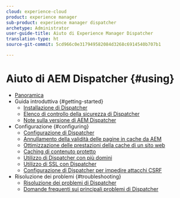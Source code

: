 ```yaml
---
cloud: experience-cloud
product: experience manager
sub-product: experience manager dispatcher
archetype: Administrator
user-guide-title: Aiuto di Experience Manager Dispatcher
translation-type: ht
source-git-commit: 5cd966c0e317949582084d3268c6914540b707b1

---
```



# Aiuto di AEM Dispatcher {#using}

+ [Panoramica](dispatcher.md)
+ Guida introduttiva {#getting-started}
   + [Installazione di Dispatcher](dispatcher-install.md)
   + [Elenco di controllo della sicurezza di Dispatcher](security-checklist.md)
   + [Note sulla versione di AEM Dispatcher](release-notes.md)
+ Configurazione {#configuring}
   + [Configurazione di Dispatcher](dispatcher-configuration.md)
   + [Annullamento della validità delle pagine in cache da AEM](page-invalidate.md)
   + [Ottimizzazione delle prestazioni della cache di un sito web](https://helpx.adobe.com/it/experience-manager/6-4/sites/deploying/using/configuring-performance.html)
   + [Caching di contenuto protetto](permissions-cache.md)
   + [Utilizzo di Dispatcher con più domini](dispatcher-domains.md)
   + [Utilizzo di SSL con Dispatcher](dispatcher-ssl.md)
   + [Configurazione di Dispatcher per impedire attacchi CSRF](configuring-dispatcher-to-prevent-csrf.md)
+ Risoluzione dei problemi {#troubleshooting}
   + [Risoluzione dei problemi di Dispatcher](dispatcher-troubleshooting.md)
   + [Domande frequenti sui principali problemi di Dispatcher](dispatcher-faq.md)
